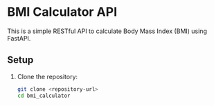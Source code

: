 # BMI Calculator API

This is a simple RESTful API to calculate Body Mass Index (BMI) using FastAPI.

## Setup

1. Clone the repository:
   ```bash
   git clone <repository-url>
   cd bmi_calculator
